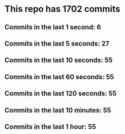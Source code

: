 # This repo has 1702 commits

## Commits in the last 1 second: 6
## Commits in the last 5 seconds: 27
## Commits in the last 10 seconds: 55
## Commits in the last 60 seconds: 55
## Commits in the last 120 seconds: 55
## Commits in the last 10 minutes: 55
## Commits in the last 1 hour: 55

